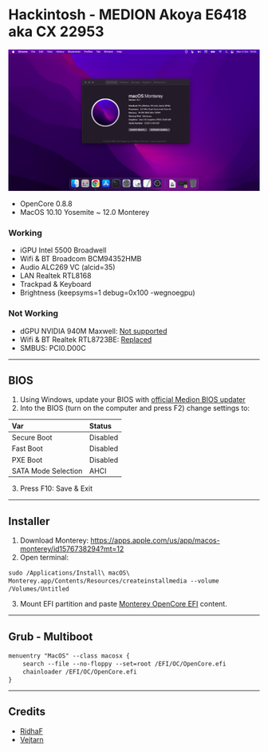 # Hackintosh - MEDION Akoya E6418 aka CX 22953

![screenshot](/screenshot.png "Screenshot")

- OpenCore 0.8.8
- MacOS 10.10 Yosemite ~ 12.0 Monterey

### Working
- iGPU Intel 5500 Broadwell
- Wifi & BT Broadcom BCM94352HMB
- Audio ALC269 VC (alcid=35)
- LAN Realtek RTL8168
- Trackpad & Keyboard
- Brightness (keepsyms=1 debug=0x100 -wegnoegpu)

### Not Working
- dGPU NVIDIA 940M Maxwell: [Not supported](https://dortania.github.io/GPU-Buyers-Guide/modern-gpus/nvidia-gpu.html#native-nvidia-gpus)
- Wifi & BT Realtek RTL8723BE: [Replaced](https://dortania.github.io/Wireless-Buyers-Guide/unsupported.html#supported-chipsets)
- SMBUS: PCI0.D00C

---

## BIOS
1. Using Windows, update your BIOS with [official Medion BIOS updater](http://www1.medion.de/downloads/index.pl?op=detail&id=15384&type=treiber&lang=uk)
2. Into the BIOS (turn on the computer and press F2) change settings to:
   
| Var   | Status |
|:---|:---|
| Secure Boot | Disabled|
| Fast Boot | Disabled |
| PXE Boot | Disabled |
| SATA Mode Selection | AHCI |

3. Press F10: Save & Exit

---

## Installer 
1. Download Monterey: https://apps.apple.com/us/app/macos-monterey/id1576738294?mt=12
2. Open terminal:
```
sudo /Applications/Install\ macOS\ Monterey.app/Contents/Resources/createinstallmedia --volume /Volumes/Untitled
```
3. Mount EFI partition and paste [Monterey OpenCore EFI](https://github.com/lucasgabmoreno/Hackintosh-MEDION-Akoya-E6418-CX-22953/tree/main/EFI) content.

---

## Grub - Multiboot
```
menuentry "MacOS" --class macosx {
	search --file --no-floppy --set=root /EFI/OC/OpenCore.efi
	chainloader /EFI/OC/OpenCore.efi
}
```
---


## Credits
* [RidhaF](https://github.com/RidhaAF/Hackintosh-Asus-A455LB)
* [Vejtarn](https://github.com/Vejtarn/Hackintosh-Asus-X555LJ-Monterey)
